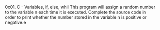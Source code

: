 0x01. C - Variables, if, else, whil
This program will assign a random number to the variable n each time it is executed. Complete the source code in order to print whether the number stored in the variable n is positive or negative.e

